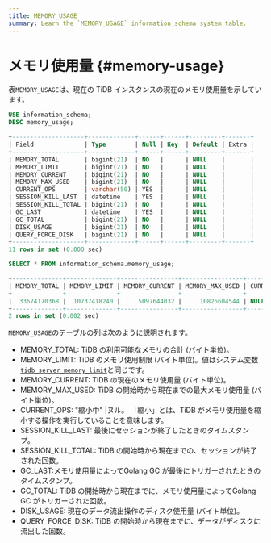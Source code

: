 ```yaml
---
title: MEMORY_USAGE
summary: Learn the `MEMORY_USAGE` information_schema system table.
---
```


# メモリ使用量 {#memory-usage}

表`MEMORY_USAGE`は、現在の TiDB インスタンスの現在のメモリ使用量を示しています。

```sql
USE information_schema;
DESC memory_usage;
```

```sql
+--------------------+-------------+------+------+---------+-------+
| Field              | Type        | Null | Key  | Default | Extra |
+--------------------+-------------+------+------+---------+-------+
| MEMORY_TOTAL       | bigint(21)  | NO   |      | NULL    |       |
| MEMORY_LIMIT       | bigint(21)  | NO   |      | NULL    |       |
| MEMORY_CURRENT     | bigint(21)  | NO   |      | NULL    |       |
| MEMORY_MAX_USED    | bigint(21)  | NO   |      | NULL    |       |
| CURRENT_OPS        | varchar(50) | YES  |      | NULL    |       |
| SESSION_KILL_LAST  | datetime    | YES  |      | NULL    |       |
| SESSION_KILL_TOTAL | bigint(21)  | NO   |      | NULL    |       |
| GC_LAST            | datetime    | YES  |      | NULL    |       |
| GC_TOTAL           | bigint(21)  | NO   |      | NULL    |       |
| DISK_USAGE         | bigint(21)  | NO   |      | NULL    |       |
| QUERY_FORCE_DISK   | bigint(21)  | NO   |      | NULL    |       |
+--------------------+-------------+------+------+---------+-------+
11 rows in set (0.000 sec)
```

```sql
SELECT * FROM information_schema.memory_usage;
```

```sql
+--------------+--------------+----------------+-----------------+-------------+---------------------+--------------------+---------------------+----------+------------+------------------+
| MEMORY_TOTAL | MEMORY_LIMIT | MEMORY_CURRENT | MEMORY_MAX_USED | CURRENT_OPS | SESSION_KILL_LAST   | SESSION_KILL_TOTAL | GC_LAST             | GC_TOTAL | DISK_USAGE | QUERY_FORCE_DISK |
+--------------+--------------+----------------+-----------------+-------------+---------------------+--------------------+---------------------+----------+------------+------------------+
|  33674170368 |  10737418240 |     5097644032 |     10826604544 | NULL        | 2022-10-17 22:47:47 |                  1 | 2022-10-17 22:47:47 |       20 |          0 |                0 |
+--------------+--------------+----------------+-----------------+-------------+---------------------+--------------------+---------------------+----------+------------+------------------+
2 rows in set (0.002 sec)
```

`MEMORY_USAGE`のテーブルの列は次のように説明されます。

-   MEMORY_TOTAL: TiDB の利用可能なメモリの合計 (バイト単位)。
-   MEMORY_LIMIT: TiDB のメモリ使用制限 (バイト単位)。値はシステム変数[`tidb_server_memory_limit`](/system-variables.md#tidb_server_memory_limit-new-in-v640)と同じです。
-   MEMORY_CURRENT: TiDB の現在のメモリ使用量 (バイト単位)。
-   MEMORY_MAX_USED: TiDB の開始時から現在までの最大メモリ使用量 (バイト単位)。
-   CURRENT_OPS: &quot;縮小中&quot; |ヌル。 「縮小」とは、TiDB がメモリ使用量を縮小する操作を実行していることを意味します。
-   SESSION_KILL_LAST: 最後にセッションが終了したときのタイムスタンプ。
-   SESSION_KILL_TOTAL: TiDB の開始時から現在までの、セッションが終了された回数。
-   GC_LAST:メモリ使用量によってGolang GC が最後にトリガーされたときのタイムスタンプ。
-   GC_TOTAL: TiDB の開始時から現在までに、メモリ使用量によってGolang GC がトリガーされた回数。
-   DISK_USAGE: 現在のデータ流出操作のディスク使用量 (バイト単位)。
-   QUERY_FORCE_DISK: TiDB の開始時から現在までに、データがディスクに流出した回数。
